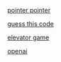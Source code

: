 [pointer pointer](https://pointerpointer.com/)

[guess this code](https://guessthiscode.com/)

[elevator game](https://play.elevatorsaga.com/)

[openai](https://chat.openai.com/auth/login)